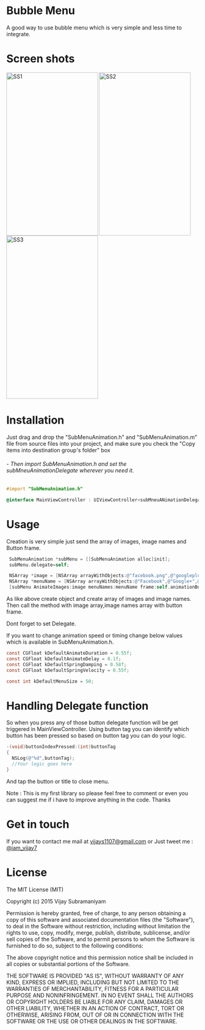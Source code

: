 # Bubble Menu
  
  A good way to use bubble menu which is very simple and less time to integrate.
 
# Screen shots 



  <img align="left" src="https://i.imgflip.com/mncgx.gif" alt="SS1" width="240" height="427"/>
  <img align="center" src="http://i.imgur.com/CZjJa9D.jpeg" alt="SS2" width="240" height="427"/>
  <img align="center" src="http://i.imgur.com/BSlWEGo.jpeg" alt="SS3" width="240" height="427"/>

# Installation

Just drag and drop the "SubMenuAnimation.h" and "SubMenuAnimation.m" file from source files into your project, 
and make sure you check the "Copy items into destination group's folder" box

###### - Then import SubMenuAnimation.h and set the subMneuAnimationDelegate wherever you need it.

```objective-c
#import "SubMenuAnimation.h"

@interface MainViewController : UIViewController<subMneuANimationDelegate>
```

# Usage

Creation is very simple just send the array of images, image names and Button frame. 

```objective-c
 SubMenuAnimation *subMenu = [[SubMenuAnimation alloc]init];
 subMenu.delegate=self;

 NSArray *image = [NSArray arrayWithObjects:@"facebook.png",@"googleplus.png",@"twitter.png",@"youtube.png", nil];
 NSArray *menuName = [NSArray arrayWithObjects:@"Facebook",@"Google+",@"Twitter",@"Youtube", nil]
 [subMenu AnimateImages:image menuNames:menuName frame:self.animationButton.frame];
```

As like above create object and create array of images and image names. Then call the method with image array,image names array with button frame.

Dont forget to set Delegate.

If you want to change animation speed or timing change below values which is available in SubMenuAnimation.h.

```objective-c
const CGFloat kDefaultAnimateDuration = 0.55f;
const CGFloat kDefaultAnimateDelay = 0.1f;
const CGFloat kDefaultSpringDamping = 0.58f;
const CGFloat kDefaultSpringVelocity = 0.55f;

const int kDefaultMenuSize = 50;
```

# Handling Delegate function

So when you press any of those button delegate function will be get triggered in MainViewController. Using button tag 
you can identify which button has been pressed so based on button tag you can do your logic.

```objective-c
-(void)buttonIndexPressed:(int)buttonTag
{
  NSLog(@"%d",buttonTag);
  //Your logic goes here   
}
```
And tap the button or title to close menu.

Note : This is my first library so please feel free to comment or even you can suggest me if i have to improve anything in the code. Thanks

# Get in touch
If you want to contact me mail at vijays1107@gmail.com 
or
Just tweet me : [@iam_vijay7](https://twitter.com/iam_vijay7)

# License

 The MIT License (MIT)
 
 Copyright (c) 2015 Vijay Subramaniyam
 
 
 Permission is hereby granted, free of charge, to any person obtaining a copy
 of this software and associated documentation files (the "Software"), to deal
 in the Software without restriction, including without limitation the rights
 to use, copy, modify, merge, publish, distribute, sublicense, and/or sell
 copies of the Software, and to permit persons to whom the Software is
 furnished to do so, subject to the following conditions:
 
 The above copyright notice and this permission notice shall be included in all
 copies or substantial portions of the Software.
 
 THE SOFTWARE IS PROVIDED "AS IS", WITHOUT WARRANTY OF ANY KIND, EXPRESS OR
 IMPLIED, INCLUDING BUT NOT LIMITED TO THE WARRANTIES OF MERCHANTABILITY,
 FITNESS FOR A PARTICULAR PURPOSE AND NONINFRINGEMENT. IN NO EVENT SHALL THE
 AUTHORS OR COPYRIGHT HOLDERS BE LIABLE FOR ANY CLAIM, DAMAGES OR OTHER
 LIABILITY, WHETHER IN AN ACTION OF CONTRACT, TORT OR OTHERWISE, ARISING FROM,
 OUT OF OR IN CONNECTION WITH THE SOFTWARE OR THE USE OR OTHER DEALINGS IN THE
 SOFTWARE.
